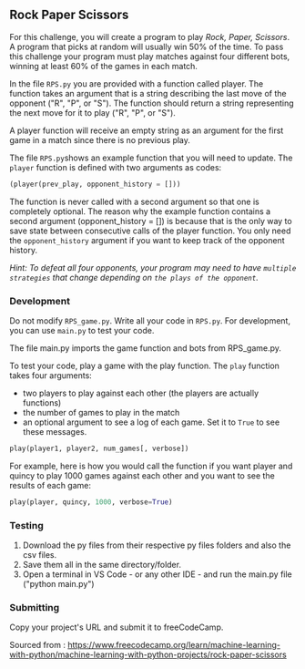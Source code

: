 ## Rock Paper Scissors

For this challenge, you will create a program to play _Rock, Paper, Scissors_. A program that picks at random will usually win 50% of the time. To pass this challenge your program must play matches against four different bots, winning at least 60% of the games in each match.

In the file `RPS.py` you are provided with a function called player. The function takes an argument that is a string describing the last move of the opponent ("R", "P", or "S"). The function should return a string representing the next move for it to play ("R", "P", or "S").

A player function will receive an empty string as an argument for the first game in a match since there is no previous play.

The file `RPS.py`shows an example function that you will need to update. The `player` function is defined with two arguments as codes:

```python
(player(prev_play, opponent_history = []))
```

The function is never called with a second argument so that one is completely optional. The reason why the example function contains a second argument (opponent_history = []) is because that is the only way to save state between consecutive calls of the player function. You only need the `opponent_history` argument if you want to keep track of the opponent history.

_Hint: To defeat all four opponents, your program may need to have `multiple strategies` that change depending on `the plays of the opponent`._

### Development

Do not modify `RPS_game.py`. Write all your code in `RPS.py`. For development, you can use `main.py` to test your code.

The file main.py imports the game function and bots from RPS_game.py.

To test your code, play a game with the play function. The `play` function takes four arguments:

- two players to play against each other (the players are actually functions)
- the number of games to play in the match
- an optional argument to see a log of each game. Set it to `True` to see these messages.

```python
play(player1, player2, num_games[, verbose])
```

For example, here is how you would call the function if you want player and quincy to play 1000 games against each other and you want to see the results of each game:

```python
play(player, quincy, 1000, verbose=True)
```

### Testing

1. Download the py files from their respective py files folders and also the csv files.
2. Save them all in the same directory/folder.
3. Open a terminal in VS Code - or any other IDE - and run the main.py file ("python main.py")

### Submitting

Copy your project's URL and submit it to freeCodeCamp.

Sourced from : https://www.freecodecamp.org/learn/machine-learning-with-python/machine-learning-with-python-projects/rock-paper-scissors
